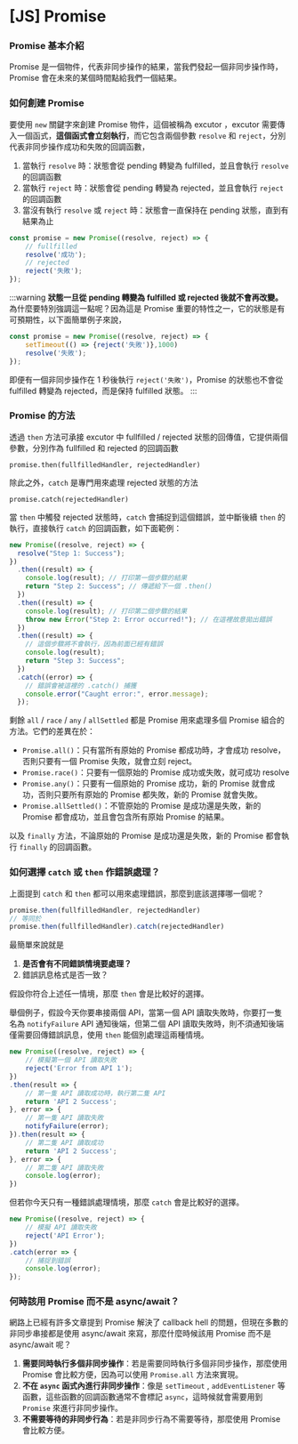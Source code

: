 # [JS] Promise

### Promise 基本介紹

Promise 是一個物件，代表非同步操作的結果，當我們發起一個非同步操作時，Promise 會在未來的某個時間點給我們一個結果。


### 如何創建 Promise

要使用 `new` 關鍵字來創建 Promise 物件，這個被稱為 excutor ，excutor 需要傳入一個函式，**這個函式會立刻執行**，而它包含兩個參數 `resolve` 和 `reject`，分別代表非同步操作成功和失敗的回調函數，



1. 當執行 `resolve` 時：狀態會從 pending 轉變為 fulfilled，並且會執行 `resolve` 的回調函數
2. 當執行 `reject` 時：狀態會從 pending 轉變為 rejected，並且會執行 `reject` 的回調函數
3. 當沒有執行 `resolve` 或 `reject` 時：狀態會一直保持在 pending 狀態，直到有結果為止

```javascript
const promise = new Promise((resolve, reject) => {
    // fullfilled
    resolve('成功');
    // rejected
    reject('失敗');
});
```


:::warning
**狀態一旦從 pending 轉變為 fulfilled 或 rejected 後就不會再改變。**<br/>為什麼要特別強調這一點呢？因為這是 Promise 重要的特性之一，它的狀態是有可預期性，以下面簡單例子來說，
```js
const promise = new Promise((resolve, reject) => {
    setTimeout(() => {reject('失敗')},1000)
    resolve('失敗');
});
```
即便有一個非同步操作在 1 秒後執行 `reject('失敗')`，Promise 的狀態也不會從 fulfilled 轉變為 rejected，而是保持 fulfilled 狀態。
:::

### Promise 的方法


透過 `then` 方法可承接 excutor 中 fullfilled / rejected 狀態的回傳值，它提供兩個參數，分別作為 fullfilled 和 rejected 的回調函數

```
promise.then(fullfilledHandler, rejectedHandler)
```

除此之外，`catch` 是專門用來處理 rejected 狀態的方法

```
promise.catch(rejectedHandler)
```

當 `then` 中觸發 rejected 狀態時，`catch` 會捕捉到這個錯誤，並中斷後續 `then` 的執行，直接執行 `catch` 的回調函數，如下面範例：

```javascript
new Promise((resolve, reject) => {
  resolve("Step 1: Success");
})
  .then((result) => {
    console.log(result); // 打印第一個步驟的結果
    return "Step 2: Success"; // 傳遞給下一個 .then()
  })
  .then((result) => {
    console.log(result); // 打印第二個步驟的結果
    throw new Error("Step 2: Error occurred!"); // 在這裡故意拋出錯誤
  })
  .then((result) => {
    // 這個步驟將不會執行，因為前面已經有錯誤
    console.log(result); 
    return "Step 3: Success";
  })
  .catch((error) => {
    // 錯誤會被這裡的 .catch() 捕獲
    console.error("Caught error:", error.message);
  });
```
剩餘 `all` / `race` / `any` / `allSettled` 都是 Promise 用來處理多個 Promise 組合的方法。它們的差異在於：

- `Promise.all()`：只有當所有原始的 Promise 都成功時，才會成功 resolve，否則只要有一個 Promise 失敗，就會立刻 reject。
- `Promise.race()`：只要有一個原始的 Promise 成功或失敗，就可成功 resolve
- `Promise.any()`：只要有一個原始的 Promise 成功，新的 Promise 就會成功，否則只要所有原始的 Promise 都失敗，新的 Promise 就會失敗。
- `Promise.allSettled()`：不管原始的 Promise 是成功還是失敗，新的 Promise 都會成功，並且會包含所有原始 Promise 的結果。

以及 `finally` 方法，不論原始的 Promise 是成功還是失敗，新的 Promise 都會執行 `finally` 的回調函數。


### 如何選擇 `catch` 或 `then` 作錯誤處理？

上面提到 `catch` 和 `then` 都可以用來處理錯誤，那麼到底該選擇哪一個呢？

```javascript
promise.then(fullfilledHandler, rejectedHandler)
// 等同於
promise.then(fullfilledHandler).catch(rejectedHandler)
```
最簡單來說就是
1.  **是否會有不同錯誤情境要處理？** 
2. 錯誤訊息格式是否一致？

假設你符合上述任一情境，那麼 `then` 會是比較好的選擇。

舉個例子，假設今天你要串接兩個 API，當第一個 API 讀取失敗時，你要打一隻名為 `notifyFailure` API 通知後端，但第二個 API 讀取失敗時，則不須通知後端僅需要回傳錯誤訊息，使用 `then` 能個別處理這兩種情境。

```javascript
new Promise((resolve, reject) => {
    // 模擬第一個 API 讀取失敗
    reject('Error from API 1');
})
.then(result => {
    // 第一隻 API 讀取成功時，執行第二隻 API
    return 'API 2 Success';
}, error => {
    // 第一隻 API 讀取失敗
    notifyFailure(error);
}).then(result => {
    // 第二隻 API 讀取成功
    return 'API 2 Success';
}, error => {
    // 第二隻 API 讀取失敗
    console.log(error);
})
```
但若你今天只有一種錯誤處理情境，那麼 `catch` 會是比較好的選擇。

```javascript
new Promise((resolve, reject) => {
    // 模擬 API 讀取失敗
    reject('API Error');
})
.catch(error => {
    // 捕捉到錯誤
    console.log(error);
});
```

### 何時該用 Promise 而不是 async/await？

網路上已經有許多文章提到 Promise 解決了 callback hell 的問題，但現在多數的非同步串接都是使用 async/await 來寫，那麼什麼時候該用 Promise 而不是 async/await 呢？

1. **需要同時執行多個非同步操作**：若是需要同時執行多個非同步操作，那麼使用 Promise 會比較方便，因為可以使用 `Promise.all` 方法來實現。
2. **不在 `async` 函式內進行非同步操作**：像是 `setTimeout` , `addEventListener` 等函數，這些函數的回調函數通常不會標記 `async`，這時候就會需要用到 `Promise` 來進行非同步操作。
3. **不需要等待的非同步行為**：若是非同步行為不需要等待，那麼使用 Promise 會比較方便。



